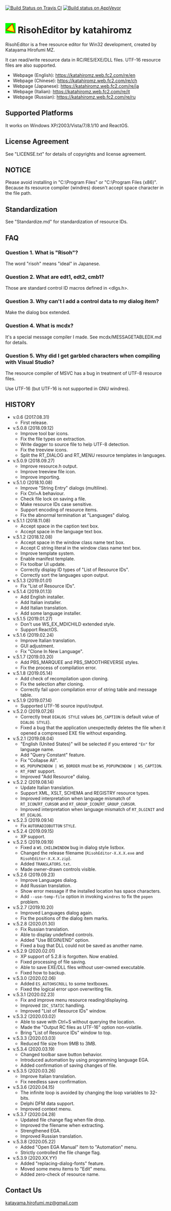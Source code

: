 [![Build Status on Travis CI](https://travis-ci.org/katahiromz/RisohEditor.svg?branch=master)](https://travis-ci.org/katahiromz/RisohEditor)
[![Build status on AppVeyor](https://ci.appveyor.com/api/projects/status/4sdaed4vyakby61h?svg=true)](https://ci.appveyor.com/project/katahiromz/risoheditor)

# ![](re-icon.png "") RisohEditor by katahiromz

RisohEditor is a free resource editor for Win32 development, created by Katayama Hirofumi MZ.

It can read/write resource data in RC/RES/EXE/DLL files. UTF-16 resource files are also supported.

- Webpage (English): https://katahiromz.web.fc2.com/re/en
- Webpage (Chinese): https://katahiromz.web.fc2.com/re/ch
- Webpage (Japanese): https://katahiromz.web.fc2.com/re/ja
- Webpage (Italian): https://katahiromz.web.fc2.com/re/it
- Webpage (Russian): https://katahiromz.web.fc2.com/re/ru

## Supported Platforms

It works on Windows XP/2003/Vista/7/8.1/10 and ReactOS.

## License Agreement

See "LICENSE.txt" for details of copyrights and license agreement.

## NOTICE

Please avoid installing in "C:\Program Files" or "C:\Program Files (x86)". Because its resource compiler (windres) doesn't accept space character in the file path. 

## Standardization

See "Standardize.md" for standardization of resource IDs.

## FAQ

### Question 1. What is "Risoh"?

The word "risoh" means "ideal" in Japanese.

### Question 2. What are edt1, edt2, cmb1?

Those are standard control ID macros defined in <dlgs.h>.

### Question 3. Why can't I add a control data to my dialog item?

Make the dialog box extended.

### Question 4. What is mcdx?

It's a special message compiler I made. See mcdx/MESSAGETABLEDX.md for details.

### Question 5. Why did I get garbled characters when compiling with Visual Studio?

The resource compiler of MSVC has a bug in treatment of UTF-8 resource files.

Use UTF-16 (but UTF-16 is not supported in GNU windres).

## HISTORY

- v.0.6 (2017.08.31)
    - First release.
- v.5.0.8 (2018.09.12)
    - Improve tool bar icons.
    - Fix the file types on extraction.
    - Write dagger to source file to help UTF-8 detection.
    - Fix the treeview icons.
    - Split the RT_DIALOG and RT_MENU resource templates in languages.
- v.5.0.9 (2018.09.27)
    - Improve resource.h output.
    - Improve treeview file icon.
    - Improve importing.
- v.5.1.0 (2018.10.08)
    - Improve "String Entry" dialogs (multiline).
    - Fix Ctrl+A behaviour.
    - Check file lock on saving a file.
    - Make resource IDs case sensitive.
    - Support encoding of resource items.
    - Fix the abnormal termination at "Languages" dialog.
- v.5.1.1 (2018.11.08)
    - Accept space in the caption text box.
    - Accept space in the language text box.
- v.5.1.2 (2018.12.08)
    - Accept space in the window class name text box.
    - Accept C string literal in the window class name text box.
    - Improve template system.
    - Enable manifest template.
    - Fix toolbar UI update.
    - Correctly display ID types of "List of Resource IDs".
    - Correctly sort the languages upon output.
- v.5.1.3 (2019.01.01)
    - Fix "List of Resource IDs".
- v.5.1.4 (2019.01.13)
    - Add English installer.
    - Add Italian installer.
    - Add Italian translation.
    - Add some language installer.
- v.5.1.5 (2019.01.27)
    - Don't use WS_EX_MDICHILD extended style.
    - Support ReactOS.
- v.5.1.6 (2019.02.24)
    - Improve Italian translation.
    - GUI adjustment.
    - Fix "Clone In New Language".
- v.5.1.7 (2019.03.20)
    - Add PBS_MARQUEE and PBS_SMOOTHREVERSE styles.
    - Fix the process of compilation error.
- v.5.1.8 (2019.05.14)
    - Add check of recompilation upon cloning.
    - Fix the selection after cloning.
    - Correctly fail upon compilation error of string table and message table.
- v.5.1.9 (2019.07.14)
    - Supported UTF-16 source input/output.
- v.5.2.0 (2019.07.26)
    - Correctly treat `DIALOG STYLE` values (`WS_CAPTION` is default value of `DIALOG STYLE`).
    - Fixed a bug that the application unexpectedly deletes the file when it opened a compressed EXE file without expanding.
- v.5.2.1 (2019.08.04)
    - "English (United States)" will be selected if you entered `"En"` for language name.
    - Add "Query Constant" feature.
    - Fix "Collapse All".
    - `WS_POPUPWINDOW | WS_BORDER` must be `WS_POPUPWINDOW | WS_CAPTION`.
    - `RT_FONT` support.
    - Improved "Add Resource" dialog.
- v.5.2.2 (2019.08.14)
    - Update Italian translation.
    - Support XML, XSLT, SCHEMA and REGISTRY resource types.
    - Improved interpretation when language mismatch of `RT_ICON`/`RT_CURSOR` and `RT_GROUP_ICON`/`RT_GROUP_CURSOR`.
    - Improved interpretation when language mismatch of `RT_DLGINIT` and `RT_DIALOG`.
- v.5.2.3 (2019.09.14)
    - Fix `AUTORADIOBUTTON` `STYLE`.
- v.5.2.4 (2019.09.15)
    - XP support.
- v.5.2.5 (2019.09.19)
    - Fixed a `WS_CHILDWINDOW` bug in dialog style listbox.
    - Changed the release filename (`RisohEditor-X.X.X.exe` and `RisohEditor-X.X.X.zip`).
    - Added `TRANSLATORS.txt`.
    - Made owner-drawn controls visible.
- v.5.2.6 (2019.09.23)
    - Improve Languages dialog.
    - Add Russian translation.
    - Show error message if the installed location has space characters.
    - Add `--use-temp-file` option in invoking `windres` to fix the `popen` problem.
- v.5.2.7 (2019.10.20)
    - Improved Languages dialog again.
    - Fix the positions of the dialog item marks.
- v.5.2.8 (2020.01.30)
    - Fix Russian translation.
    - Able to display undefined controls.
    - Added "Use BEGIN/END" option.
    - Fixed a bug that DLL could not be saved as another name.
- v.5.2.9 (2020.02.01)
    - XP support of 5.2.8 is forgotten. Now enabled.
    - Fixed processing of file saving.
    - Able to save EXE/DLL files without user-owned executable.
    - Fixed how to backup.
- v.5.3.0 (2020.02.06)
    - Added `ES_AUTOHSCROLL` to some textboxes.
    - Fixed the logical error upon overwriting file.
- v.5.3.1 (2020.02.23)
    - Fix and improve menu resource reading/displaying.
    - Improved `IDC_STATIC` handling.
    - Improved "List of Resource IDs" window.
- v.5.3.2 (2020.03.02)
    - Able to save with Ctrl+S without querying the location.
    - Made the "Output RC files as UTF-16" option non-volatile.
    - Bring "List of Resource IDs" window to top.
- v.5.3.3 (2020.03.03)
    - Reduced file size from 9MB to 3MB.
- v.5.3.4 (2020.03.19)
    - Changed toolbar save button behavior.
    - Introduced automation by using programming language EGA.
    - Added confirmation of saving changes of file.
- v.5.3.5 (2020.03.26)
    - Improve Italian translation.
    - Fix needless save confirmation.
- v.5.3.6 (2020.04.15)
    - The infinite loop is avoided by changing the loop variables to 32-bits.
    - Delphi DFM data support.
    - Improved context menu.
- v.5.3.7 (2020.04.28)
    - Updated file change flag when file drop.
    - Improved the filename when extracting.
    - Strengthened EGA.
    - Improved Russian translation.
- v.5.3.8 (2020.05.22)
    - Added "Open EGA Manual" item to "Automation" menu.
    - Strictly controlled the file change flag.
- v.5.3.9 (2020.XX.YY)
    - Added "replacing-dialog-fonts" feature.
    - Moved some menu items to "Edit" menu.
    - Added zero-check of resource name.

## Contact Us

katayama.hirofumi.mz@gmail.com
